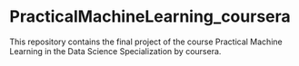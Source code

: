# PracticalMachineLearning_coursera
This repository contains the final project of the course Practical Machine Learning in the Data Science Specialization by coursera.
